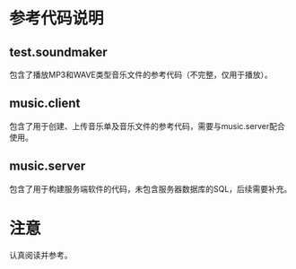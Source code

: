 # 参考代码说明

## test.soundmaker

包含了播放MP3和WAVE类型音乐文件的参考代码（不完整，仅用于播放）。

## music.client

包含了用于创建、上传音乐单及音乐文件的参考代码，需要与music.server配合使用。

## music.server

包含了用于构建服务端软件的代码，未包含服务器数据库的SQL，后续需要补充。

# 注意

认真阅读并参考。